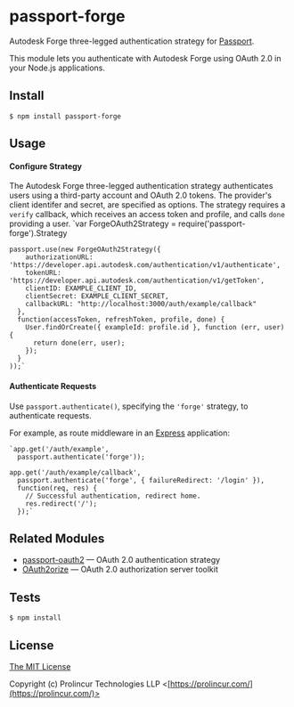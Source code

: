 # passport-forge

Autodesk Forge three-legged authentication strategy for [Passport](http://passportjs.org/).

This module lets you authenticate with Autodesk Forge using OAuth 2.0 in your
Node.js applications.


## Install

    $ npm install passport-forge

## Usage

#### Configure Strategy

The Autodesk Forge three-legged authentication strategy authenticates users using 
a third-party account and OAuth 2.0 tokens.  The provider's client identifer and secret,
are specified as options.  The strategy requires a `verify` callback,
which receives an access token and profile, and calls `done` providing a user.
  `var ForgeOAuth2Strategy = require('passport-forge').Strategy

    passport.use(new ForgeOAuth2Strategy({
        authorizationURL: 'https://developer.api.autodesk.com/authentication/v1/authenticate',
        tokenURL: 'https://developer.api.autodesk.com/authentication/v1/getToken',
        clientID: EXAMPLE_CLIENT_ID,
        clientSecret: EXAMPLE_CLIENT_SECRET,
        callbackURL: "http://localhost:3000/auth/example/callback"
      },
      function(accessToken, refreshToken, profile, done) {
        User.findOrCreate({ exampleId: profile.id }, function (err, user) {
          return done(err, user);
        });
      }
    ));`

#### Authenticate Requests

Use `passport.authenticate()`, specifying the `'forge'` strategy, to
authenticate requests.

For example, as route middleware in an [Express](http://expressjs.com/)
application:

    `app.get('/auth/example',
      passport.authenticate('forge'));

    app.get('/auth/example/callback',
      passport.authenticate('forge', { failureRedirect: '/login' }),
      function(req, res) {
        // Successful authentication, redirect home.
        res.redirect('/');
      });`

## Related Modules

- [passport-oauth2](https://github.com/jaredhanson/passport-oauth2) — OAuth 2.0 authentication strategy
- [OAuth2orize](https://github.com/jaredhanson/oauth2orize) — OAuth 2.0 authorization server toolkit

## Tests

    $ npm install

## License

[The MIT License](http://opensource.org/licenses/MIT)

Copyright (c) Prolincur Technologies LLP <[https://prolincur.com/](https://prolincur.com/)>
